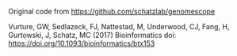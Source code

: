 Original code from https://github.com/schatzlab/genomescope


Vurture, GW, Sedlazeck, FJ, Nattestad, M, Underwood, CJ, Fang, H, Gurtowski, J, Schatz, MC (2017) Bioinformatics doi: https://doi.org/10.1093/bioinformatics/btx153
